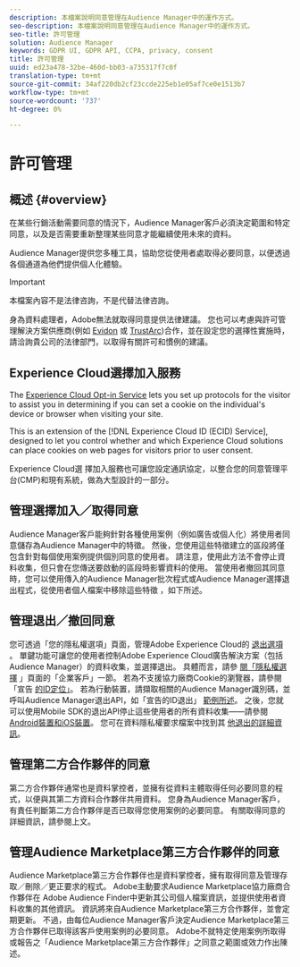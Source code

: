 ```yaml
---
description: 本檔案說明同意管理在Audience Manager中的運作方式。
seo-description: 本檔案說明同意管理在Audience Manager中的運作方式。
seo-title: 許可管理
solution: Audience Manager
keywords: GDPR UI, GDPR API, CCPA, privacy, consent
title: 許可管理
uuid: ed23a478-32be-460d-bb03-a735317f7c0f
translation-type: tm+mt
source-git-commit: 34af220db2cf23ccde225eb1e05af7ce0e1513b7
workflow-type: tm+mt
source-wordcount: '737'
ht-degree: 0%

---
```



# 許可管理

## 概述 {#overview}

在某些行銷活動需要同意的情況下，Audience Manager客戶必須決定範圍和特定同意，以及是否需要重新整理某些同意才能繼續使用未來的資料。

Audience Manager提供您多種工具，協助您從使用者處取得必要同意，以便透過各個通道為他們提供個人化體驗。

>[!IMPORTANT]
>
> 本檔案內容不是法律咨詢，不是代替法律咨詢。
>
> 身為資料處理者，Adobe無法就取得同意提供法律建議。 您也可以考慮與許可管理解決方案供應商(例如 [Evidon](https://theblog.adobe.com/evidon-builds-gdpr-universal-consent-integration-with-launch-by-adobe/) 或 [TrustArc](https://theblog.adobe.com/trustarc-builds-consent-integration-launch-adobe/))合作，並在設定您的選擇性實施時，請洽詢貴公司的法律部門，以取得有關許可和慣例的建議。

## Experience Cloud選擇加入服務

The [Experience Cloud Opt-in Service](https://docs.adobe.com/content/help/en/id-service/using/implementation/opt-in-service/optin-overview.html) lets you set up protocols for the visitor to assist you in determining if you can set a cookie on the individual&#39;s device or browser when visiting your site.

This is an extension of the [!DNL Experience Cloud ID (ECID) Service], designed to let you control whether and which Experience Cloud solutions can place cookies on web pages for visitors prior to user consent.

Experience Cloud選 [](https://docs.adobe.com/content/help/en/id-service/using/implementation/opt-in-service/optin-overview.html) 擇加入服務也可讓您設定通訊協定，以整合您的同意管理平台(CMP)和現有系統，做為大型設計的一部分。

## 管理選擇加入／取得同意

Audience Manager客戶能夠針對各種使用案例（例如廣告或個人化）將使用者同意儲存為Audience Manager中的特徵。 然後，您使用這些特徵建立的區段將僅包含針對每個使用案例提供個別同意的使用者。 請注意，使用此方法不會停止資料收集，但只會在您傳送要啟動的區段時影響資料的使用。 當使用者撤回其同意時，您可以使用傳入的Audience Manager批次程式或Audience Manager選擇退出程式，從使用者個人檔案中移除這些特徵 [](../../integration/sending-audience-data/batch-data-transfer-explained/inbound-file-contents.md) ，如下所述。

## 管理退出／撤回同意

您可透過「您的隱私權選項」頁面，管理Adobe Experience Cloud的 [退出選項](https://www.adobe.com/privacy/opt-out.html#customeruse) 。 單鍵功能可讓您的使用者控制Adobe Experience Cloud廣告解決方案（包括Audience Manager）的資料收集，並選擇退出。 具體而言，請參 [閱「隱私權選擇](https://www.adobe.com/privacy/opt-out.html#customeruse) 」頁面的「企業客戶」一節。 若為不支援協力廠商Cookie的瀏覽器，請參閱「宣告 [的ID定位」](../../features/declared-ids.md#declared-id-targeting)。 若為行動裝置，請擷取相關的Audience Manager識別碼，並呼叫Audience Manager退出API，如「宣告的ID退出」 [範例所述](../../features/declared-ids.md#opt-out-examples)。 之後，您就可以使用Mobile SDK的退出API停止這些使用者的所有資料收集——請參閱 [Android裝置](https://docs.adobe.com/content/help/en/mobile-services/android/gdpr-privacy-android/privacy.html)[和iOS裝置](https://docs.adobe.com/content/help/en/mobile-services/ios/privacy-gdpr-ios/privacy.html)。 您可在資料隱私權要求檔案中找到其 [他退出的詳細資訊](../../overview/data-security-and-privacy/data-privacy-requests.md)。

## 管理第二方合作夥伴的同意

第二方合作夥伴通常也是資料掌控者，並擁有從資料主體取得任何必要同意的程式，以便與其第二方資料合作夥伴共用資料。 您身為Audience Manager客戶，有責任判斷第二方合作夥伴是否已取得您使用案例的必要同意。 有關取得同意的詳細資訊，請參閱上文。

## 管理Audience Marketplace第三方合作夥伴的同意

Audience Marketplace第三方合作夥伴也是資料掌控者，擁有取得同意及管理存取／刪除／更正要求的程式。 Adobe主動要求Audience Marketplace協力廠商合作夥伴在 [](https://www.adobe-audience-finder.com/) Adobe Audience Finder中更新其公司個人檔案資訊，並提供使用者資料收集的其他資訊。 資訊將來自Audience Marketplace第三方合作夥伴，並會定期更新。 不過，由每位Audience Manager客戶決定Audience Marketplace第三方合作夥伴已取得該客戶使用案例的必要同意。 Adobe不就特定使用案例所取得或報告之「Audience Marketplace第三方合作夥伴」之同意之範圍或效力作出陳述。
